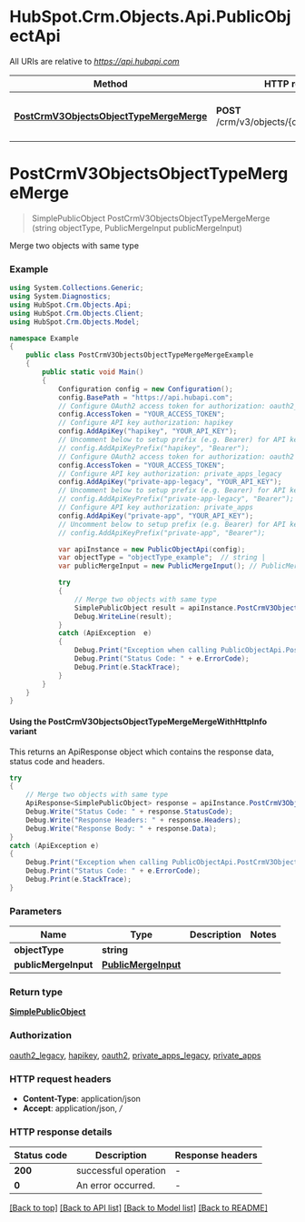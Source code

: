 # HubSpot.Crm.Objects.Api.PublicObjectApi

All URIs are relative to *https://api.hubapi.com*

| Method | HTTP request | Description |
|--------|--------------|-------------|
| [**PostCrmV3ObjectsObjectTypeMergeMerge**](PublicObjectApi.md#postcrmv3objectsobjecttypemergemerge) | **POST** /crm/v3/objects/{objectType}/merge | Merge two objects with same type |

<a id="postcrmv3objectsobjecttypemergemerge"></a>
# **PostCrmV3ObjectsObjectTypeMergeMerge**
> SimplePublicObject PostCrmV3ObjectsObjectTypeMergeMerge (string objectType, PublicMergeInput publicMergeInput)

Merge two objects with same type

### Example
```csharp
using System.Collections.Generic;
using System.Diagnostics;
using HubSpot.Crm.Objects.Api;
using HubSpot.Crm.Objects.Client;
using HubSpot.Crm.Objects.Model;

namespace Example
{
    public class PostCrmV3ObjectsObjectTypeMergeMergeExample
    {
        public static void Main()
        {
            Configuration config = new Configuration();
            config.BasePath = "https://api.hubapi.com";
            // Configure OAuth2 access token for authorization: oauth2_legacy
            config.AccessToken = "YOUR_ACCESS_TOKEN";
            // Configure API key authorization: hapikey
            config.AddApiKey("hapikey", "YOUR_API_KEY");
            // Uncomment below to setup prefix (e.g. Bearer) for API key, if needed
            // config.AddApiKeyPrefix("hapikey", "Bearer");
            // Configure OAuth2 access token for authorization: oauth2
            config.AccessToken = "YOUR_ACCESS_TOKEN";
            // Configure API key authorization: private_apps_legacy
            config.AddApiKey("private-app-legacy", "YOUR_API_KEY");
            // Uncomment below to setup prefix (e.g. Bearer) for API key, if needed
            // config.AddApiKeyPrefix("private-app-legacy", "Bearer");
            // Configure API key authorization: private_apps
            config.AddApiKey("private-app", "YOUR_API_KEY");
            // Uncomment below to setup prefix (e.g. Bearer) for API key, if needed
            // config.AddApiKeyPrefix("private-app", "Bearer");

            var apiInstance = new PublicObjectApi(config);
            var objectType = "objectType_example";  // string | 
            var publicMergeInput = new PublicMergeInput(); // PublicMergeInput | 

            try
            {
                // Merge two objects with same type
                SimplePublicObject result = apiInstance.PostCrmV3ObjectsObjectTypeMergeMerge(objectType, publicMergeInput);
                Debug.WriteLine(result);
            }
            catch (ApiException  e)
            {
                Debug.Print("Exception when calling PublicObjectApi.PostCrmV3ObjectsObjectTypeMergeMerge: " + e.Message);
                Debug.Print("Status Code: " + e.ErrorCode);
                Debug.Print(e.StackTrace);
            }
        }
    }
}
```

#### Using the PostCrmV3ObjectsObjectTypeMergeMergeWithHttpInfo variant
This returns an ApiResponse object which contains the response data, status code and headers.

```csharp
try
{
    // Merge two objects with same type
    ApiResponse<SimplePublicObject> response = apiInstance.PostCrmV3ObjectsObjectTypeMergeMergeWithHttpInfo(objectType, publicMergeInput);
    Debug.Write("Status Code: " + response.StatusCode);
    Debug.Write("Response Headers: " + response.Headers);
    Debug.Write("Response Body: " + response.Data);
}
catch (ApiException e)
{
    Debug.Print("Exception when calling PublicObjectApi.PostCrmV3ObjectsObjectTypeMergeMergeWithHttpInfo: " + e.Message);
    Debug.Print("Status Code: " + e.ErrorCode);
    Debug.Print(e.StackTrace);
}
```

### Parameters

| Name | Type | Description | Notes |
|------|------|-------------|-------|
| **objectType** | **string** |  |  |
| **publicMergeInput** | [**PublicMergeInput**](PublicMergeInput.md) |  |  |

### Return type

[**SimplePublicObject**](SimplePublicObject.md)

### Authorization

[oauth2_legacy](../README.md#oauth2_legacy), [hapikey](../README.md#hapikey), [oauth2](../README.md#oauth2), [private_apps_legacy](../README.md#private_apps_legacy), [private_apps](../README.md#private_apps)

### HTTP request headers

 - **Content-Type**: application/json
 - **Accept**: application/json, */*


### HTTP response details
| Status code | Description | Response headers |
|-------------|-------------|------------------|
| **200** | successful operation |  -  |
| **0** | An error occurred. |  -  |

[[Back to top]](#) [[Back to API list]](../README.md#documentation-for-api-endpoints) [[Back to Model list]](../README.md#documentation-for-models) [[Back to README]](../README.md)

